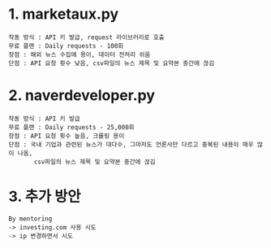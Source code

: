 # 1. marketaux.py
```
작동 방식 : API 키 발급, request 라이브러리로 호출
무료 플랜 : Daily requests - 100회
장점 : 해외 뉴스 수집에 용이, 데이터 전처리 쉬움
단점 : API 요청 횟수 낮음, csv파일의 뉴스 제목 및 요약본 중간에 끊김
```

# 2. naverdeveloper.py
```
작동 방식 : API 키 발급
무료 플랜 : Daily requests - 25,000회
장점 : API 요청 횟수 높음, 크롤링 용이
단점 : 국내 기업과 관련된 뉴스가 대다수, 그마저도 언론사만 다르고 중복된 내용이 매우 많이 나옴, 
       csv파일의 뉴스 제목 및 요약본 중간에 끊김
```

# 3. 추가 방안 
```
By mentoring 
-> investing.com 사용 시도
-> ip 변경하면서 시도
```